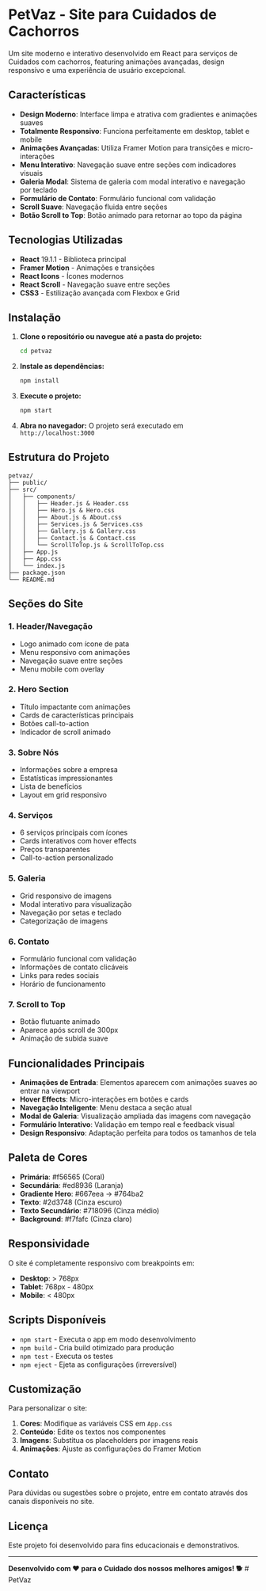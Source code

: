 # PetVaz - Site para Cuidados de Cachorros

Um site moderno e interativo desenvolvido em React para serviços de Cuidados com cachorros, featuring animações avançadas, design responsivo e uma experiência de usuário excepcional.

## Características

- **Design Moderno**: Interface limpa e atrativa com gradientes e animações suaves
- **Totalmente Responsivo**: Funciona perfeitamente em desktop, tablet e mobile
- **Animações Avançadas**: Utiliza Framer Motion para transições e micro-interações
- **Menu Interativo**: Navegação suave entre seções com indicadores visuais
- **Galeria Modal**: Sistema de galeria com modal interativo e navegação por teclado
- **Formulário de Contato**: Formulário funcional com validação
- **Scroll Suave**: Navegação fluida entre seções
- **Botão Scroll to Top**: Botão animado para retornar ao topo da página

## Tecnologias Utilizadas

- **React** 19.1.1 - Biblioteca principal
- **Framer Motion** - Animações e transições
- **React Icons** - Ícones modernos
- **React Scroll** - Navegação suave entre seções
- **CSS3** - Estilização avançada com Flexbox e Grid

## Instalação

1. **Clone o repositório ou navegue até a pasta do projeto:**
   ```bash
   cd petvaz
   ```

2. **Instale as dependências:**
   ```bash
   npm install
   ```

3. **Execute o projeto:**
   ```bash
   npm start
   ```

4. **Abra no navegador:**
   O projeto será executado em `http://localhost:3000`

## Estrutura do Projeto

```
petvaz/
├── public/
├── src/
│   ├── components/
│   │   ├── Header.js & Header.css
│   │   ├── Hero.js & Hero.css
│   │   ├── About.js & About.css
│   │   ├── Services.js & Services.css
│   │   ├── Gallery.js & Gallery.css
│   │   ├── Contact.js & Contact.css
│   │   └── ScrollToTop.js & ScrollToTop.css
│   ├── App.js
│   ├── App.css
│   └── index.js
├── package.json
└── README.md
```

## Seções do Site

### 1. **Header/Navegação**
- Logo animado com ícone de pata
- Menu responsivo com animações
- Navegação suave entre seções
- Menu mobile com overlay

### 2. **Hero Section**
- Título impactante com animações
- Cards de características principais
- Botões call-to-action
- Indicador de scroll animado

### 3. **Sobre Nós**
- Informações sobre a empresa
- Estatísticas impressionantes
- Lista de benefícios
- Layout em grid responsivo

### 4. **Serviços**
- 6 serviços principais com ícones
- Cards interativos com hover effects
- Preços transparentes
- Call-to-action personalizado

### 5. **Galeria**
- Grid responsivo de imagens
- Modal interativo para visualização
- Navegação por setas e teclado
- Categorização de imagens

### 6. **Contato**
- Formulário funcional com validação
- Informações de contato clicáveis
- Links para redes sociais
- Horário de funcionamento

### 7. **Scroll to Top**
- Botão flutuante animado
- Aparece após scroll de 300px
- Animação de subida suave

## Funcionalidades Principais

- **Animações de Entrada**: Elementos aparecem com animações suaves ao entrar na viewport
- **Hover Effects**: Micro-interações em botões e cards
- **Navegação Inteligente**: Menu destaca a seção atual
- **Modal de Galeria**: Visualização ampliada das imagens com navegação
- **Formulário Interativo**: Validação em tempo real e feedback visual
- **Design Responsivo**: Adaptação perfeita para todos os tamanhos de tela

## Paleta de Cores

- **Primária**: #f56565 (Coral)
- **Secundária**: #ed8936 (Laranja)
- **Gradiente Hero**: #667eea → #764ba2
- **Texto**: #2d3748 (Cinza escuro)
- **Texto Secundário**: #718096 (Cinza médio)
- **Background**: #f7fafc (Cinza claro)

## Responsividade

O site é completamente responsivo com breakpoints em:
- **Desktop**: > 768px
- **Tablet**: 768px - 480px  
- **Mobile**: < 480px

## Scripts Disponíveis

- `npm start` - Executa o app em modo desenvolvimento
- `npm build` - Cria build otimizado para produção
- `npm test` - Executa os testes
- `npm eject` - Ejeta as configurações (irreversível)

## Customização

Para personalizar o site:

1. **Cores**: Modifique as variáveis CSS em `App.css`
2. **Conteúdo**: Edite os textos nos componentes
3. **Imagens**: Substitua os placeholders por imagens reais
4. **Animações**: Ajuste as configurações do Framer Motion

## Contato

Para dúvidas ou sugestões sobre o projeto, entre em contato através dos canais disponíveis no site.

## Licença

Este projeto foi desenvolvido para fins educacionais e demonstrativos.

---

**Desenvolvido com ❤️ para o Cuidado dos nossos melhores amigos! 🐕**
#   P e t V a z  
 